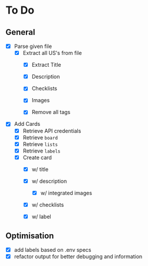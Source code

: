 # To Do 

## General
- [X] Parse given file 
  - [X] Extract all US's from file
    - [X] Extract Title
    - [X] Description
    - [X] Checklists
    - [X] Images
    - [X] Remove all tags


- [X] Add Cards 
  - [X] Retrieve API credentials
  - [X] Retrieve `board`
  - [X] Retrieve `lists`
  - [X] Retrieve `labels`
  - [X] Create card 
    - [X] w/ title
    - [X] w/ description
      - [X] w/ integrated images
    - [X] w/ checklists
    - [X] w/ label
  

## Optimisation
- [X] add labels based on .env specs
- [X] refactor output for better debugging and information 
